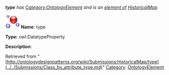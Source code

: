 ___type__ has [Category:OntologyElement](../../Category/OntologyElement.md "Category:OntologyElement") and is an [element of](../../Property/ElementOf.md "Property:ElementOf") [HistoricalMap](../../Submissions/HistoricalMap.md "Submissions:HistoricalMap")_


  




[![DatatypeProperty](../../images/thumb/a/a5/DatatypeProperty.gif/45px-DatatypeProperty.gif)](../../Image/DatatypeProperty.gif.md "DatatypeProperty")
__Name__: type 


__Type:__ owl:DatatypeProperty 


__Description__: 





Retrieved from "[http://ontologydesignpatterns.org/wiki/Submissions:HistoricalMap/type](../../Submissions/Class_by_attribute_type.md)"
 [Category](http://ontologydesignpatterns.org/wiki/Special:Categories "Special:Categories"): [OntologyElement](../../Category/OntologyElement.md "Category:OntologyElement")